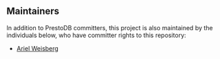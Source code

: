 ## Maintainers
In addition to PrestoDB committers, this project is also maintained by the individuals below,
who have committer rights to this repository:

* [Ariel Weisberg](https://github.com/aweisberg)
